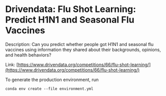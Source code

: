 # Drivendata: Flu Shot Learning: Predict H1N1 and Seasonal Flu Vaccines

Description: Can you predict whether people got H1N1 and seasonal flu vaccines using information they shared about their backgrounds, opinions, and health behaviors? 

Link: [https://www.drivendata.org/competitions/66/flu-shot-learning/](https://www.drivendata.org/competitions/66/flu-shot-learning/)

To generate the production environment, run
```
conda env create --file environment.yml
```


